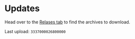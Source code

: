 # Updates

Head over to the [Relases tab](https://github.com/QuestEscape/updates/releases) to find the archives to download.

Last upload: `3337000026800000`
